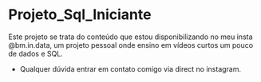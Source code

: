 # Projeto_Sql_Iniciante

Este projeto se trata do conteúdo que estou disponibilizando no meu insta @bm.in.data, um projeto pessoal onde ensino em vídeos curtos um pouco de dados e SQL.

  - Qualquer dúvida entrar em contato comigo via direct no instagram. 
